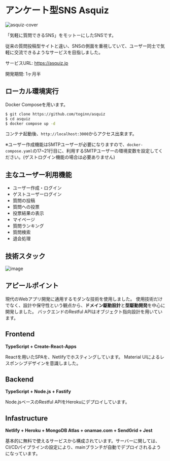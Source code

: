 # アンケート型SNS Asquiz

![asquiz-cover](https://user-images.githubusercontent.com/89682463/172571147-512439cb-f122-4a5d-89ab-22768b940c11.png)

「気軽に質問できるSNS」をモットーにしたSNSです。

従来の質問投稿型サイトと違い、SNSの側面を重視していて、ユーザー同士で気軽に交流できるようなサービスを目指しました。

サービスURL: https://asquiz.jp

開発期間: 1ヶ月半

## ローカル環境実行

Docker Composeを用います。

```bash
$ git clone https://github.com/toginn/asquiz
$ cd asquiz
$ docker compose up -d
```

コンテナ起動後、`http://localhost:3000`からアクセス出来ます。

※ユーザー作成機能はSMTPユーザーが必要になりますので、`docker-compose.yaml`の17~21行目に、利用するSMTPユーザーの環境変数を設定してください。(ゲストログイン機能の場合は必要ありません)

## 主なユーザー利用機能

* ユーザー作成・ログイン
* ゲストユーザーログイン
* 質問の投稿
* 質問への投票
* 投票結果の表示
* マイページ
* 質問ランキング
* 質問検索
* 退会処理


## 技術スタック

![image](https://user-images.githubusercontent.com/89682463/172570808-d467f1a8-0d23-40d6-b5db-0a8ff2b6235d.png)

## アピールポイント

現代のWebアプリ開発に通用するモダンな技術を使用しました。
使用技術だけでなく、設計や保守性という観点から、**ドメイン駆動設計**と**型駆動開発**を中心に開発しました。
バックエンドのRestful APIはオブジェクト指向設計を用いています。

## Frontend

**TypeScript + Create-React-Apps**

Reactを用いたSPAを、Netlifyでホスティングしています。
Material UIによるレスポンシブデザインを意識しました。

## Backend

**TypeScript + Node.js + Fastify**

Node.jsベースのRestful APIをHerokuにデプロイしています。

## Infastructure

**Netlify + Heroku + MongoDB Atlas + onamae.com + SendGrid + Jest**

基本的に無料で使えるサービスから構成されています。サーバーに関しては、CI/CDパイプラインの設定により、mainブランチが自動でデプロイされるようになっています。
